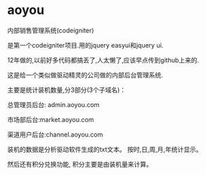 # aoyou
内部销售管理系统(codeigniter)
  
是第一个codeigniter项目.用的jquery easyui和jquery ui.
  
12年做的,以前好多代码都搞丢了,人太懒了,应该早点传到github上来的.
  
这是给一个类似做驱动精灵的公司做的内部后台管理系统.
  
主要是统计装机数量,分3部分(3个子域名)：
  
总管理员后台: admin.aoyou.com

市场部后台:market.aoyou.com

渠道用户后台:channel.aoyou.com


装机的数据是分析驱动软件生成的txt文本。
按时,日,周,月,年统计显示。

然后还有积分兑换功能,
积分主要是由装机量来计算。




